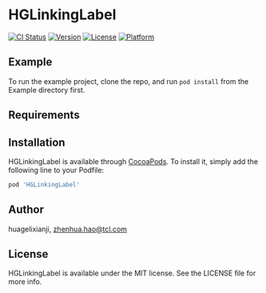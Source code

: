 # HGLinkingLabel

[![CI Status](https://img.shields.io/travis/huagelixianji/HGLinkingLabel.svg?style=flat)](https://travis-ci.org/huagelixianji/HGLinkingLabel)
[![Version](https://img.shields.io/cocoapods/v/HGLinkingLabel.svg?style=flat)](https://cocoapods.org/pods/HGLinkingLabel)
[![License](https://img.shields.io/cocoapods/l/HGLinkingLabel.svg?style=flat)](https://cocoapods.org/pods/HGLinkingLabel)
[![Platform](https://img.shields.io/cocoapods/p/HGLinkingLabel.svg?style=flat)](https://cocoapods.org/pods/HGLinkingLabel)

## Example

To run the example project, clone the repo, and run `pod install` from the Example directory first.

## Requirements

## Installation

HGLinkingLabel is available through [CocoaPods](https://cocoapods.org). To install
it, simply add the following line to your Podfile:

```ruby
pod 'HGLinkingLabel'
```

## Author

huagelixianji, zhenhua.hao@tcl.com

## License

HGLinkingLabel is available under the MIT license. See the LICENSE file for more info.
